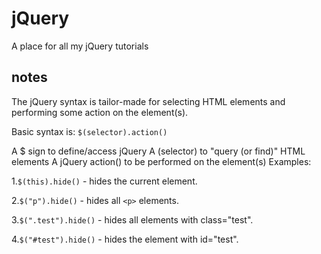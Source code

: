# jQuery
A place for all my jQuery tutorials


## notes
The jQuery syntax is tailor-made for selecting HTML elements and performing some action on the element(s).

Basic syntax is: `$(selector).action()`

A $ sign to define/access jQuery
A (selector) to "query (or find)" HTML elements
A jQuery action() to be performed on the element(s)
Examples:

1.`$(this).hide()` - hides the current element.

2.`$("p").hide()` - hides all `<p>` elements.

3.`$(".test").hide()` - hides all elements with class="test".

4.`$("#test").hide()` - hides the element with id="test".
